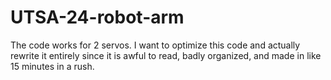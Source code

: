 # UTSA-24-robot-arm
The code works for 2 servos. I want to optimize this code and actually rewrite it entirely since it is awful to read, badly organized, and made in like 15 minutes in a rush.
